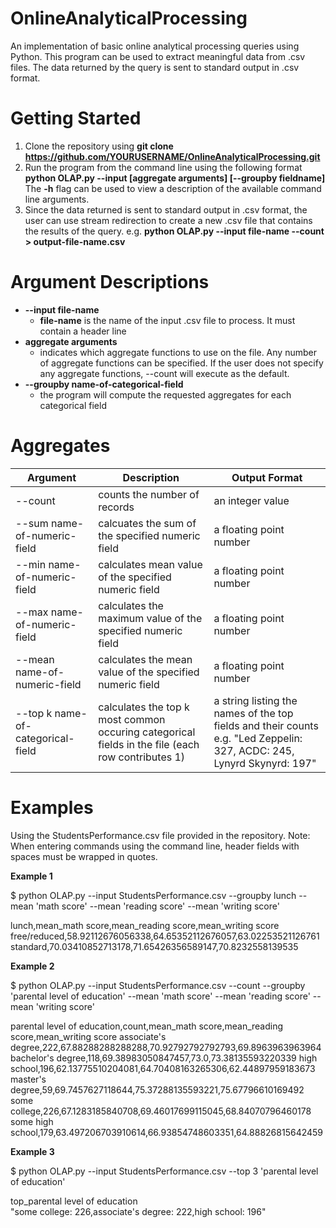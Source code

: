 # OnlineAnalyticalProcessing
An implementation of basic online analytical processing queries using Python. This program can be used to extract meaningful data from .csv files. The data returned by the query is sent to standard output in .csv format.
# Getting Started
1. Clone the repository using **git clone https://github.com/YOURUSERNAME/OnlineAnalyticalProcessing.git**
2. Run the program from the command line using the following format 
  **python OLAP.py --input <file-name> [aggregate arguments] [--groupby fieldname]**<br/>
    The **-h** flag can be used to view a description of the available command line arguments.
3. Since the data returned is sent to standard output in .csv format, the user can use stream redirection to create a new .csv file that 
 contains the results of the query. e.g. **python OLAP.py --input file-name --count > output-file-name.csv**

# Argument Descriptions

* **--input file-name**
  * **file-name** is the name of the input .csv file to process. It must contain a header line
* **aggregate arguments**
  * indicates which aggregate functions to use on the file. Any number of aggregate functions can be specified. If the user does not      specify any aggregate functions, --count will execute as the default.
* **--groupby name-of-categorical-field**
  * the program will compute the requested aggregates for each categorical field
  
 # Aggregates
 
 |Argument|Description|Output Format|
 |------------|-----------|-------------|
 |--count|counts the number of records|an integer value|
 |--sum name-of-numeric-field|calcuates the sum of the specified numeric field|a floating point number|
 |--min name-of-numeric-field|calculates mean value of the specified numeric field|a floating point number|
 |--max name-of-numeric-field|calculates the maximum value of the specified numeric field| a floating point number|
 |--mean name-of-numeric-field|calculates the mean value of the specified numeric field| a floating point number|
 |--top k name-of-categorical-field|calculates the top k most common occuring categorical fields in the file (each row contributes 1)|a string listing the names of the top fields and their counts e.g. "Led Zeppelin: 327, ACDC: 245, Lynyrd Skynyrd: 197"|
 
 # Examples
 Using the StudentsPerformance.csv file provided in the repository.
 Note: When entering commands using the command line, header fields with spaces must be wrapped in quotes.
 
 **Example 1**
 
 $ python OLAP.py --input StudentsPerformance.csv --groupby lunch --mean 'math score' --mean 'reading score' --mean 'writing score'


lunch,mean_math score,mean_reading score,mean_writing score
free/reduced,58.92112676056338,64.65352112676057,63.02253521126761
standard,70.03410852713178,71.65426356589147,70.8232558139535

**Example 2**

$ python OLAP.py --input StudentsPerformance.csv --count --groupby 'parental level of education' --mean 'math score' --mean 'reading score' --mean 'writing score'


parental level of education,count,mean_math score,mean_reading score,mean_writing score
associate's degree,222,67.88288288288288,70.92792792792793,69.8963963963964
bachelor's degree,118,69.38983050847457,73.0,73.38135593220339
high school,196,62.13775510204081,64.70408163265306,62.44897959183673
master's degree,59,69.7457627118644,75.37288135593221,75.67796610169492
some college,226,67.1283185840708,69.46017699115045,68.84070796460178
some high school,179,63.497206703910614,66.93854748603351,64.88826815642459

**Example 3**

$ python OLAP.py --input StudentsPerformance.csv --top 3 'parental level of education'

top_parental level of education<br/>
"some college: 226,associate's degree: 222,high school: 196"


